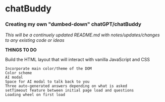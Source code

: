# chatBuddy
### Creating my own "dumbed-down" chatGPT/chatBuddy

 *This will be a continuely updated README.md with notes/updates/changes to any existing code or ideas*

 **THINGS TO DO**
 
 Build the HTML layout that will interact with vanilla JavaScript and CSS
```
Incorporate main color/theme of the DOM
Color scheme
AI modal
Space for AI modal to talk back to you
Three auto-generated answers depending on what is asked
setTimeout feature between initial page load and questions
Loading wheel on first load
```
